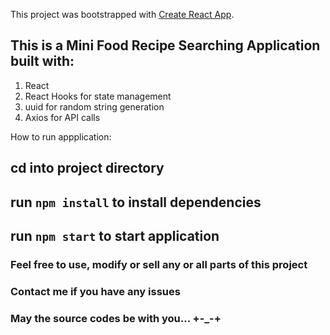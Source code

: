 This project was bootstrapped with [Create React App](https://github.com/facebook/create-react-app).

## This is a Mini Food Recipe Searching Application built with:
1. React
2. React Hooks for state management
3. uuid for random string generation
4. Axios for API calls

How to run appplication:
## cd into project directory
## run `npm install` to install dependencies
## run `npm start` to start application

### Feel free to use, modify or sell any or all parts of this project 

### Contact me if you have any issues
<!-- ishayasunday@gmail.com -->
<!-- +2348161747774 -->

### May the source codes be with you... +-_-+

